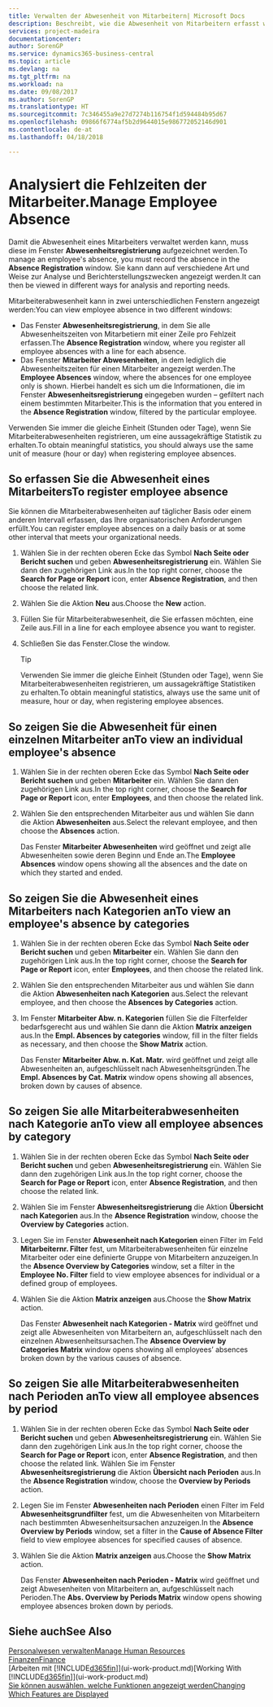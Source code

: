 ```yaml
---
title: Verwalten der Abwesenheit von Mitarbeitern| Microsoft Docs
description: Beschreibt, wie die Abwesenheit von Mitarbeitern erfasst wird und Abwesenheitsstatistiken analysiert werden.
services: project-madeira
documentationcenter: 
author: SorenGP
ms.service: dynamics365-business-central
ms.topic: article
ms.devlang: na
ms.tgt_pltfrm: na
ms.workload: na
ms.date: 09/08/2017
ms.author: SorenGP
ms.translationtype: HT
ms.sourcegitcommit: 7c346455a9e27d7274b116754f1d594484b95d67
ms.openlocfilehash: 09866f6774af5b2d9644015e986772052146d901
ms.contentlocale: de-at
ms.lasthandoff: 04/18/2018

---
```

# <a name="manage-employee-absence"></a><span data-ttu-id="90017-103">Analysiert die Fehlzeiten der Mitarbeiter.</span><span class="sxs-lookup"><span data-stu-id="90017-103">Manage Employee Absence</span></span>
<span data-ttu-id="90017-104">Damit die Abwesenheit eines Mitarbeiters verwaltet werden kann, muss diese im Fenster **Abwesenheitsregistrierung** aufgezeichnet werden.</span><span class="sxs-lookup"><span data-stu-id="90017-104">To manage an employee's absence, you must record the absence in the **Absence Registration** window.</span></span> <span data-ttu-id="90017-105">Sie kann dann auf verschiedene Art und Weise zur Analyse und Berichterstellungszwecken angezeigt werden.</span><span class="sxs-lookup"><span data-stu-id="90017-105">It can then be viewed in different ways for analysis and reporting needs.</span></span>

<span data-ttu-id="90017-106">Mitarbeiterabwesenheit kann in zwei unterschiedlichen Fenstern angezeigt werden:</span><span class="sxs-lookup"><span data-stu-id="90017-106">You can view employee absence in two different windows:</span></span>

* <span data-ttu-id="90017-107">Das Fenster **Abwesenheitsregistrierung**, in dem Sie alle Abwesenheitszeiten von Mitarbetiern mit einer Zeile pro Fehlzeit erfassen.</span><span class="sxs-lookup"><span data-stu-id="90017-107">The **Absence Registration** window, where you register all employee absences with a line for each absence.</span></span>
* <span data-ttu-id="90017-108">Das Fenster **Mitarbeiter Abwesenheiten**, in dem lediglich die Abwesenheitszeiten für einen Mitarbeiter angezeigt werden.</span><span class="sxs-lookup"><span data-stu-id="90017-108">The **Employee Absences** window, where the absences for one employee only is shown.</span></span> <span data-ttu-id="90017-109">Hierbei handelt es sich um die Informationen, die im Fenster **Abwesenheitsregistrierung** eingegeben wurden – gefiltert nach einem bestimmten Mitarbeiter.</span><span class="sxs-lookup"><span data-stu-id="90017-109">This is the information that you entered in the **Absence Registration** window, filtered by the particular employee.</span></span>

<span data-ttu-id="90017-110">Verwenden Sie immer die gleiche Einheit (Stunden oder Tage), wenn Sie Mitarbeiterabwesenheiten registrieren, um eine aussagekräftige Statistik zu erhalten.</span><span class="sxs-lookup"><span data-stu-id="90017-110">To obtain meaningful statistics, you should always use the same unit of measure (hour or day) when registering employee absences.</span></span>

## <a name="to-register-employee-absence"></a><span data-ttu-id="90017-111">So erfassen Sie die Abwesenheit eines Mitarbeiters</span><span class="sxs-lookup"><span data-stu-id="90017-111">To register employee absence</span></span>
<span data-ttu-id="90017-112">Sie können die Mitarbeiterabwesenheiten auf täglicher Basis oder einem anderen Intervall erfassen, das Ihre organisatorischen Anforderungen erfüllt.</span><span class="sxs-lookup"><span data-stu-id="90017-112">You can register employee absences on a daily basis or at some other interval that meets your organizational needs.</span></span>

1. <span data-ttu-id="90017-113">Wählen Sie in der rechten oberen Ecke das Symbol **Nach Seite oder Bericht suchen** und geben **Abwesenheitsregistrierung** ein. Wählen Sie dann den zugehörigen Link aus.</span><span class="sxs-lookup"><span data-stu-id="90017-113">In the top right corner, choose the **Search for Page or Report** icon, enter **Absence Registration**, and then choose the related link.</span></span>
2. <span data-ttu-id="90017-114">Wählen Sie die Aktion **Neu** aus.</span><span class="sxs-lookup"><span data-stu-id="90017-114">Choose the **New** action.</span></span>
3. <span data-ttu-id="90017-115">Füllen Sie für Mitarbeiterabwesenheit, die Sie erfassen möchten, eine Zeile aus.</span><span class="sxs-lookup"><span data-stu-id="90017-115">Fill in a line for each employee absence you want to register.</span></span>
4. <span data-ttu-id="90017-116">Schließen Sie das Fenster.</span><span class="sxs-lookup"><span data-stu-id="90017-116">Close the window.</span></span>

    > [!Tip]
    > <span data-ttu-id="90017-117">Verwenden Sie immer die gleiche Einheit (Stunden oder Tage), wenn Sie Mitarbeiterabwesenheiten registrieren, um aussagekräftige Statistiken zu erhalten.</span><span class="sxs-lookup"><span data-stu-id="90017-117">To obtain meaningful statistics, always use the same unit of measure, hour or day, when registering employee absences.</span></span>

## <a name="to-view-an-individual-employees-absence"></a><span data-ttu-id="90017-118">So zeigen Sie die Abwesenheit für einen einzelnen Mitarbeiter an</span><span class="sxs-lookup"><span data-stu-id="90017-118">To view an individual employee's absence</span></span>
1. <span data-ttu-id="90017-119">Wählen Sie in der rechten oberen Ecke das Symbol **Nach Seite oder Bericht suchen** und geben **Mitarbeiter** ein. Wählen Sie dann den zugehörigen Link aus.</span><span class="sxs-lookup"><span data-stu-id="90017-119">In the top right corner, choose the **Search for Page or Report** icon, enter **Employees**, and then choose the related link.</span></span>
2. <span data-ttu-id="90017-120">Wählen Sie den entsprechenden Mitarbeiter aus und wählen Sie dann die Aktion **Abwesenheiten** aus.</span><span class="sxs-lookup"><span data-stu-id="90017-120">Select the relevant employee, and then choose the **Absences** action.</span></span>

    <span data-ttu-id="90017-121">Das Fenster **Mitarbeiter Abwesenheiten** wird geöffnet und zeigt alle Abwesenheiten sowie deren Beginn und Ende an.</span><span class="sxs-lookup"><span data-stu-id="90017-121">The **Employee Absences** window opens showing all the absences and the date on which they started and ended.</span></span>

## <a name="to-view-an-employees-absence-by-categories"></a><span data-ttu-id="90017-122">So zeigen Sie die Abwesenheit eines Mitarbeiters nach Kategorien an</span><span class="sxs-lookup"><span data-stu-id="90017-122">To view an employee's absence by categories</span></span>
1. <span data-ttu-id="90017-123">Wählen Sie in der rechten oberen Ecke das Symbol **Nach Seite oder Bericht suchen** und geben **Mitarbeiter** ein. Wählen Sie dann den zugehörigen Link aus.</span><span class="sxs-lookup"><span data-stu-id="90017-123">In the top right corner, choose the **Search for Page or Report** icon, enter **Employees**, and then choose the related link.</span></span>
2. <span data-ttu-id="90017-124">Wählen Sie den entsprechenden Mitarbeiter aus und wählen Sie dann die Aktion **Abwesenheiten nach Kategorien** aus.</span><span class="sxs-lookup"><span data-stu-id="90017-124">Select the relevant employee, and then choose the **Absences by Categories** action.</span></span>
3. <span data-ttu-id="90017-125">Im Fenster **Mitarbeiter Abw. n. Kategorien** füllen Sie die Filterfelder bedarfsgerecht aus und wählen Sie dann die Aktion **Matrix anzeigen** aus.</span><span class="sxs-lookup"><span data-stu-id="90017-125">In the **Empl. Absences by categories** window, fill in the filter fields as necessary, and then choose the **Show Matrix** action.</span></span>

    <span data-ttu-id="90017-126">Das Fenster **Mitarbeiter Abw. n. Kat. Matr.** wird geöffnet und zeigt alle Abwesenheiten an, aufgeschlüsselt nach Abwesenheitsgründen.</span><span class="sxs-lookup"><span data-stu-id="90017-126">The **Empl. Absences by Cat. Matrix** window opens showing all absences, broken down by causes of absence.</span></span>

## <a name="to-view-all-employee-absences-by-category"></a><span data-ttu-id="90017-127">So zeigen Sie alle Mitarbeiterabwesenheiten nach Kategorie an</span><span class="sxs-lookup"><span data-stu-id="90017-127">To view all employee absences by category</span></span>
1. <span data-ttu-id="90017-128">Wählen Sie in der rechten oberen Ecke das Symbol **Nach Seite oder Bericht suchen** und geben **Abwesenheitsregistrierung** ein. Wählen Sie dann den zugehörigen Link aus.</span><span class="sxs-lookup"><span data-stu-id="90017-128">In the top right corner, choose the **Search for Page or Report** icon, enter **Absence Registration**, and then choose the related link.</span></span>
2. <span data-ttu-id="90017-129">Wählen Sie im Fenster **Abwesenheitsregistrierung** die Aktion **Übersicht nach Kategorien** aus.</span><span class="sxs-lookup"><span data-stu-id="90017-129">In the **Absence Registration** window, choose the **Overview by Categories** action.</span></span>
3. <span data-ttu-id="90017-130">Legen Sie im Fenster **Abwesenheit nach Kategorien** einen Filter im Feld **Mitarbeiternr. Filter** fest, um Mitarbeiterabwesenheiten für einzelne Mitarbeiter oder eine definierte Gruppe von Mitarbeitern anzuzeigen.</span><span class="sxs-lookup"><span data-stu-id="90017-130">In the **Absence Overview by Categories** window, set a filter in the **Employee No. Filter** field to view employee absences for individual or a defined group of employees.</span></span>
4. <span data-ttu-id="90017-131">Wählen Sie die Aktion **Matrix anzeigen** aus.</span><span class="sxs-lookup"><span data-stu-id="90017-131">Choose the **Show Matrix** action.</span></span>

    <span data-ttu-id="90017-132">Das Fenster **Abwesenheit nach Kategorien - Matrix** wird geöffnet und zeigt alle Abwesenheiten von Mitarbeitern an, aufgeschlüsselt nach den einzelnen Abwesenheitsursachen.</span><span class="sxs-lookup"><span data-stu-id="90017-132">The **Absence Overview by Categories Matrix** window opens showing all employees’ absences broken down by the various causes of absence.</span></span>

## <a name="to-view-all-employee-absences-by-period"></a><span data-ttu-id="90017-133">So zeigen Sie alle Mitarbeiterabwesenheiten nach Perioden an</span><span class="sxs-lookup"><span data-stu-id="90017-133">To view all employee absences by period</span></span>
1. <span data-ttu-id="90017-134">Wählen Sie in der rechten oberen Ecke das Symbol **Nach Seite oder Bericht suchen** und geben **Abwesenheitsregistrierung** ein. Wählen Sie dann den zugehörigen Link aus.</span><span class="sxs-lookup"><span data-stu-id="90017-134">In the top right corner, choose the **Search for Page or Report** icon, enter **Absence Registration**, and then choose the related link.</span></span>
   <span data-ttu-id="90017-135">Wählen Sie im Fenster **Abwesenheitsregistrierung** die Aktion **Übersicht nach Perioden** aus.</span><span class="sxs-lookup"><span data-stu-id="90017-135">In the **Absence Registration** window, choose the **Overview by Periods** action.</span></span>
2. <span data-ttu-id="90017-136">Legen Sie im Fenster **Abwesenheiten nach Perioden** einen Filter im Feld **Abwesenheitsgrundfilter** fest, um die Abwesenheiten von Mitarbeitern nach bestimmten Abwesenheitsursachen anzuzeigen.</span><span class="sxs-lookup"><span data-stu-id="90017-136">In the **Absence Overview by Periods** window, set a filter in the **Cause of Absence Filter** field to view employee absences for specified causes of absence.</span></span>
3. <span data-ttu-id="90017-137">Wählen Sie die Aktion **Matrix anzeigen** aus.</span><span class="sxs-lookup"><span data-stu-id="90017-137">Choose the **Show Matrix** action.</span></span>

    <span data-ttu-id="90017-138">Das Fenster **Abwesenheiten nach Perioden - Matrix** wird geöffnet und zeigt Abwesenheiten von Mitarbeitern an, aufgeschlüsselt nach Perioden.</span><span class="sxs-lookup"><span data-stu-id="90017-138">The **Abs. Overview by Periods Matrix** window opens showing employee absences broken down by periods.</span></span>

## <a name="see-also"></a><span data-ttu-id="90017-139">Siehe auch</span><span class="sxs-lookup"><span data-stu-id="90017-139">See Also</span></span>
[<span data-ttu-id="90017-140">Personalwesen verwalten</span><span class="sxs-lookup"><span data-stu-id="90017-140">Manage Human Resources</span></span>](hr-manage-human-resources.md)  
[<span data-ttu-id="90017-141">Finanzen</span><span class="sxs-lookup"><span data-stu-id="90017-141">Finance</span></span>](finance.md)  
<span data-ttu-id="90017-142">[Arbeiten mit [!INCLUDE[d365fin](includes/d365fin_md.md)]](ui-work-product.md)</span><span class="sxs-lookup"><span data-stu-id="90017-142">[Working With [!INCLUDE[d365fin](includes/d365fin_md.md)]](ui-work-product.md)</span></span>  
[<span data-ttu-id="90017-143">Sie können auswählen, welche Funktionen angezeigt werden</span><span class="sxs-lookup"><span data-stu-id="90017-143">Changing Which Features are Displayed</span></span>](ui-experiences.md)

